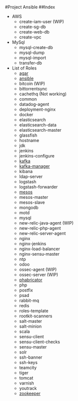 #Project Ansible
##Index
+ AWS
    - create-iam-user (WIP)
    - create-sg-db
    - create-web-db
    - create-vpc
+ MySql
    - mysql-create-db
    - mysql-dump
    - mysql-import
    - transfer-db
+ List of Roles
    - [agar](https://github.com/adithyakhamithkar/ansible/blob/master/roles/agar/README.md)
    - [ansible](https://github.com/adithyakhamithkar/ansible/blob/master/roles/ansible/README.md)
    - bitcoin (WIP)
    - bittorrentsync
    - cachethq (Not working)
    - common
    - datadog-agent
    - deployment-nginx
    - docker
    - elasticsearch
    - elasticsearch-data
    - elasticsearch-master
    - glassfish
    - hostname
    - jdk
    - jenkins
    - jenkins-configure
    - [kafka](https://github.com/adithyakhamithkar/ansible/blob/master/roles/kafka/README.md)
    - [kafka-manager](https://github.com/adithyakhamithkar/ansible/tree/master/roles/kafka-manager)
    - kibana
    - ldap-server
    - logstash
    - logstash-forwarder
    - [mesos](https://github.com/adithyakhamithkar/ansible/blob/master/roles/mesos/README.md)
    - mesos-master
    - mesos-slave
    - mongodb
    - motd
    - mysql
    - new-relic-java-agent (WIP)
    - new-relic-php-agent
    - new-relic-server-agent
    - nginx
    - nginx-jenkins
    - nginx-load-balancer
    - nginx-sensu-master
    - ntp
    - odoo
    - ossec-agent (WIP)
    - ossec-server (WIP)
    - [phabricator](https://github.com/adithyakhamithkar/ansible/blob/master/roles/phabricator/README.md)
    - php
    - postfix
    - psad
    - rabbit-mq
    - redis
    - roles-template
    - rootkit-scanners
    - salt-master
    - salt-minion
    - scala
    - sensu-client
    - sensu-client-checks
    - sensu-master
    - solr
    - ssh-banner
    - ssh-keys
    - teamcity
    - tiger
    - tomcat
    - varnish
    - youtrack
    - [zookeeper](https://github.com/adithyakhamithkar/ansible/blob/master/roles/zookeeper/README.md)
